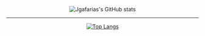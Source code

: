 <div align="center">
  
![Jgafarias's GitHub stats](https://github-readme-stats.vercel.app/api?username=jgafarias&show_icons=true&theme=city_lights&hide=prs,issues)

---

[![Top Langs](https://github-readme-stats.vercel.app/api/top-langs/?username=jgafarias&layout=compact&theme=city_lights)](https://github.com/jgafarias/github-readme-stats)


</div>
